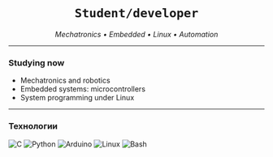 <h1 align="center"><code>Student/developer</code></h1>
<p align="center"><i>Mechatronics • Embedded • Linux • Automation</i></p>

---


### Studying now

- Mechatronics and robotics
- Embedded systems: microcontrollers
- System programming under Linux

---

### Технологии

![C](https://img.shields.io/badge/C-283593?style=for-the-badge&logo=c&logoColor=white)
![Python](https://img.shields.io/badge/Python-1565C0?style=for-the-badge&logo=python&logoColor=white)
![Arduino](https://img.shields.io/badge/Arduino-00BCD4?style=for-the-badge&logo=arduino&logoColor=white)
![Linux](https://img.shields.io/badge/Linux-000000?style=for-the-badge&logo=linux&logoColor=white)
![Bash](https://img.shields.io/badge/Bash-546E7A?style=for-the-badge&logo=gnu-bash&logoColor=white)

